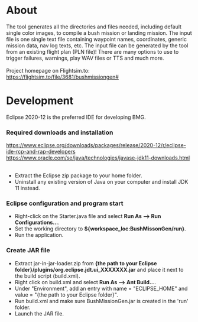 # About

The tool generates all the directories and files needed, including default single color images, to compile a bush mission or landing mission. The input file is one single text file containing waypoint names, coordinates, generic mission data, nav log texts, etc. The input file can be generated by the tool from an existing flight plan (PLN file)! There are many options to use to trigger failures, warnings, play WAV files or TTS and much more.<br>
<br>
Project homepage on Flightsim.to:<br>
https://flightsim.to/file/3681/bushmissiongen#

# Development

Eclipse 2020-12 is the preferred IDE for developing BMG.

### Required downloads and installation

https://www.eclipse.org/downloads/packages/release/2020-12/r/eclipse-ide-rcp-and-rap-developers<br>
https://www.oracle.com/se/java/technologies/javase-jdk11-downloads.html<br>
<br>
* Extract the Eclipse zip package to your home folder.
* Uninstall any existing version of Java on your computer and install JDK 11 instead.

### Eclipse configuration and program start

* Right-click on the Starter.java file and select <b>Run As --> Run Configurations...</b>.
* Set the working directory to <b>${workspace_loc:BushMissonGen/run}</b>.
* Run the application.

### Create JAR file

* Extract jar-in-jar-loader.zip from <b>{the path to your Eclipse folder}/plugins/org.eclipse.jdt.ui_XXXXXXX.jar</b> and place it next to the build script (build.xml).
* Right click on build.xml and select <b>Run As --> Ant Build...</b>.
* Under "Environment", add an entry with name = "ECLIPSE_HOME" and value = "{the path to your Eclipse folder}".
* Run build.xml and make sure BushMissionGen.jar is created in the 'run' folder.
* Launch the JAR file.
